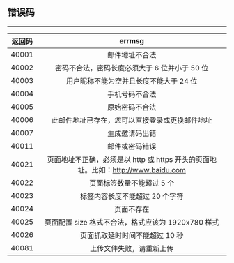 ## 错误码
---

| 返回码     | errmsg | 
|:------:   |:-------: |
|40001      | 邮件地址不合法 |
|40002      | 密码不合法，密码长度必须大于 6 位并小于 50 位 |
|40003      | 用户昵称不能为空并且长度不能大于 24 位 |
|40004      | 手机号码不合法 |
|40005      | 原始密码不合法 |
|40006		| 此邮件地址已存在，您可以直接登录或更换邮件地址 |
|40007		| 生成邀请码出错|
|40011      | 邮件或密码错误 |
|40021		| 页面地址不正确，必须是以 http 或 https 开头的页面地址。比如：http://www.baidu.com |
|40022		| 页面标签数量不能超过 5 个 |
|40023		| 标签内容长度不能超过 20 个字符 |
|40024		| 页面不存在 |
|40025		| 页面配置 size 格式不合法，格式应该为 1920x780 样式 |
|40026		| 页面抓取延时时间不能超过 10 秒 |
|40081		| 上传文件失败，请重新上传 |